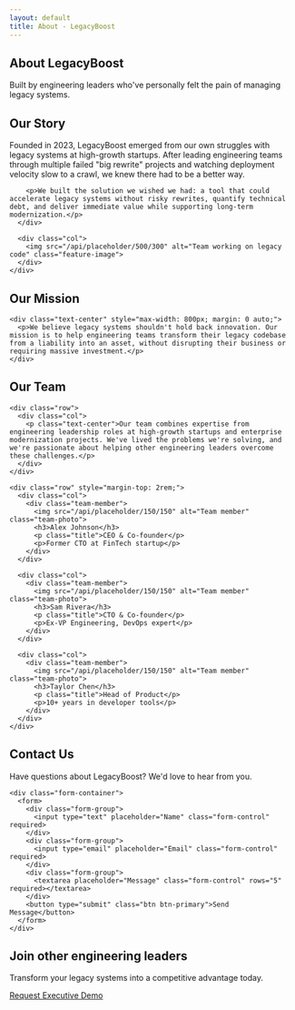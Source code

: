 ```yaml
---
layout: default
title: About - LegacyBoost
---
```


<section class="section hero">
  <div class="container">
    <h1>About LegacyBoost</h1>
    <p>Built by engineering leaders who've personally felt the pain of managing legacy systems.</p>
  </div>
</section>

<section class="section">
  <div class="container">
    <div class="row">
      <div class="col">
        <h2>Our Story</h2>
        <p>Founded in 2023, LegacyBoost emerged from our own struggles with legacy systems at high-growth startups. After leading engineering teams through multiple failed "big rewrite" projects and watching deployment velocity slow to a crawl, we knew there had to be a better way.</p>
        
        <p>We built the solution we wished we had: a tool that could accelerate legacy systems without risky rewrites, quantify technical debt, and deliver immediate value while supporting long-term modernization.</p>
      </div>
      
      <div class="col">
        <img src="/api/placeholder/500/300" alt="Team working on legacy code" class="feature-image">
      </div>
    </div>
  </div>
</section>

<section class="section colored">
  <div class="container">
    <h2 class="text-center">Our Mission</h2>
    
    <div class="text-center" style="max-width: 800px; margin: 0 auto;">
      <p>We believe legacy systems shouldn't hold back innovation. Our mission is to help engineering teams transform their legacy codebase from a liability into an asset, without disrupting their business or requiring massive investment.</p>
    </div>
  </div>
</section>

<section class="section">
  <div class="container">
    <h2 class="text-center">Our Team</h2>
    
    <div class="row">
      <div class="col">
        <p class="text-center">Our team combines expertise from engineering leadership roles at high-growth startups and enterprise modernization projects. We've lived the problems we're solving, and we're passionate about helping other engineering leaders overcome these challenges.</p>
      </div>
    </div>
    
    <div class="row" style="margin-top: 2rem;">
      <div class="col">
        <div class="team-member">
          <img src="/api/placeholder/150/150" alt="Team member" class="team-photo">
          <h3>Alex Johnson</h3>
          <p class="title">CEO & Co-founder</p>
          <p>Former CTO at FinTech startup</p>
        </div>
      </div>
      
      <div class="col">
        <div class="team-member">
          <img src="/api/placeholder/150/150" alt="Team member" class="team-photo">
          <h3>Sam Rivera</h3>
          <p class="title">CTO & Co-founder</p>
          <p>Ex-VP Engineering, DevOps expert</p>
        </div>
      </div>
      
      <div class="col">
        <div class="team-member">
          <img src="/api/placeholder/150/150" alt="Team member" class="team-photo">
          <h3>Taylor Chen</h3>
          <p class="title">Head of Product</p>
          <p>10+ years in developer tools</p>
        </div>
      </div>
    </div>
  </div>
</section>

<section class="section colored">
  <div class="container">
    <h2 class="text-center">Contact Us</h2>
    <p class="text-center">Have questions about LegacyBoost? We'd love to hear from you.</p>
    
    <div class="form-container">
      <form>
        <div class="form-group">
          <input type="text" placeholder="Name" class="form-control" required>
        </div>
        <div class="form-group">
          <input type="email" placeholder="Email" class="form-control" required>
        </div>
        <div class="form-group">
          <textarea placeholder="Message" class="form-control" rows="5" required></textarea>
        </div>
        <button type="submit" class="btn btn-primary">Send Message</button>
      </form>
    </div>
  </div>
</section>

<section class="section cta-section">
  <div class="container">
    <h2>Join other engineering leaders</h2>
    <p>Transform your legacy systems into a competitive advantage today.</p>
    <a href="/#demo" class="btn btn-lg">Request Executive Demo</a>
  </div>
</section>

<style>
  .team-member {
    text-align: center;
    margin-bottom: 2rem;
  }
  
  .team-photo {
    width: 150px;
    height: 150px;
    border-radius: 50%;
    margin-bottom: 1rem;
  }
  
  .team-member h3 {
    margin-bottom: 0.5rem;
  }
  
  .team-member .title {
    color: var(--primary);
    font-weight: 500;
    margin-bottom: 0.5rem;
  }
</style>
